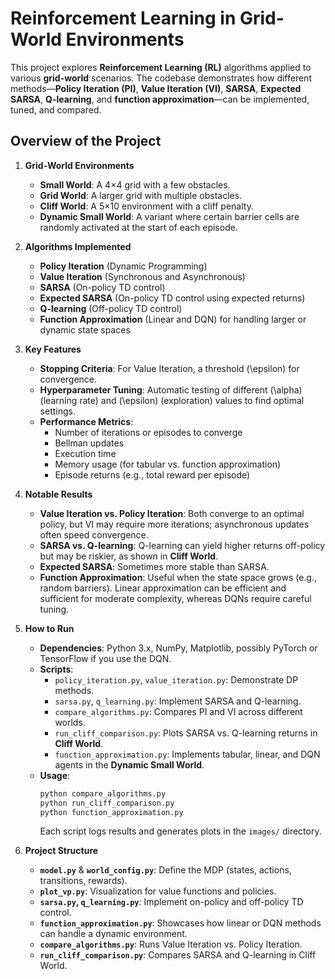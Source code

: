 # Reinforcement Learning in Grid-World Environments

This project explores **Reinforcement Learning (RL)** algorithms applied to various **grid-world** scenarios. The codebase demonstrates how different methods—**Policy Iteration (PI)**, **Value Iteration (VI)**, **SARSA**, **Expected SARSA**, **Q-learning**, and **function approximation**—can be implemented, tuned, and compared.  

## Overview of the Project

1. **Grid-World Environments**  
   - **Small World**: A 4×4 grid with a few obstacles.  
   - **Grid World**: A larger grid with multiple obstacles.  
   - **Cliff World**: A 5×10 environment with a cliff penalty.  
   - **Dynamic Small World**: A variant where certain barrier cells are randomly activated at the start of each episode.

2. **Algorithms Implemented**  
   - **Policy Iteration** (Dynamic Programming)  
   - **Value Iteration** (Synchronous and Asynchronous)  
   - **SARSA** (On-policy TD control)  
   - **Expected SARSA** (On-policy TD control using expected returns)  
   - **Q-learning** (Off-policy TD control)  
   - **Function Approximation** (Linear and DQN) for handling larger or dynamic state spaces

3. **Key Features**  
   - **Stopping Criteria**: For Value Iteration, a threshold \(\epsilon\) for convergence.  
   - **Hyperparameter Tuning**: Automatic testing of different \(\alpha\) (learning rate) and \(\epsilon\) (exploration) values to find optimal settings.  
   - **Performance Metrics**:  
     - Number of iterations or episodes to converge  
     - Bellman updates  
     - Execution time  
     - Memory usage (for tabular vs. function approximation)  
     - Episode returns (e.g., total reward per episode)  

4. **Notable Results**  
   - **Value Iteration vs. Policy Iteration**: Both converge to an optimal policy, but VI may require more iterations; asynchronous updates often speed convergence.  
   - **SARSA vs. Q-learning**: Q-learning can yield higher returns off-policy but may be riskier, as shown in **Cliff World**.  
   - **Expected SARSA**: Sometimes more stable than SARSA.  
   - **Function Approximation**: Useful when the state space grows (e.g., random barriers). Linear approximation can be efficient and sufficient for moderate complexity, whereas DQNs require careful tuning.

5. **How to Run**  
   - **Dependencies**: Python 3.x, NumPy, Matplotlib, possibly PyTorch or TensorFlow if you use the DQN.  
   - **Scripts**:  
     - `policy_iteration.py`, `value_iteration.py`: Demonstrate DP methods.  
     - `sarsa.py`, `q_learning.py`: Implement SARSA and Q-learning.  
     - `compare_algorithms.py`: Compares PI and VI across different worlds.  
     - `run_cliff_comparison.py`: Plots SARSA vs. Q-learning returns in **Cliff World**.  
     - `function_approximation.py`: Implements tabular, linear, and DQN agents in the **Dynamic Small World**.  
   - **Usage**:  
     ```bash
     python compare_algorithms.py
     python run_cliff_comparison.py
     python function_approximation.py
     ```
     Each script logs results and generates plots in the `images/` directory.

6. **Project Structure**  
   - **`model.py`** & **`world_config.py`**: Define the MDP (states, actions, transitions, rewards).  
   - **`plot_vp.py`**: Visualization for value functions and policies.  
   - **`sarsa.py`, `q_learning.py`**: Implement on-policy and off-policy TD control.  
   - **`function_approximation.py`**: Showcases how linear or DQN methods can handle a dynamic environment.  
   - **`compare_algorithms.py`**: Runs Value Iteration vs. Policy Iteration.  
   - **`run_cliff_comparison.py`**: Compares SARSA and Q-learning in Cliff World.  
